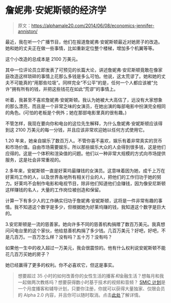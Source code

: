 # 詹妮弗·安妮斯顿的经济学

> 原文：<https://alphamale20.com/2014/06/08/economics-jennifer-anniston/>

最近，我在听一个广播节目，他们在报道詹妮弗·安妮斯顿最近对她房子的改造。她和她的丈夫正在做一些事情，比如重新定位整个楼梯，增加多个机翼等等。

这个小改造的总成本是 2100 万美元。

其中一位评论员立即发表了可预见的长篇大论，讲述詹妮弗·安尼斯顿竟敢在像家庭改造这样琐碎的事情上花那么多钱是多么可怕。他说，这太荒谬了。她和她的丈夫不可能真的“用那些垃圾”。同样完全“不公平”的是，任何一个人都应该被“允许”拥有所有的钱，并把这些钱花在如此“荒谬”的事情上。

听着，我甚至不喜欢詹妮弗·安妮斯顿。我认为她被大大高估了，远没有大家想象的那么漂亮，而且是一个非常乏味的女演员，在她出演的每部电影中扮演完全相同的角色。(可怕的老板是个例外；她在那部电影里真的很有趣。)

不管怎样，我现在要向你和电台的这位先生解释，为什么詹妮弗·安妮斯顿应该得到这 2100 万美元的每一分钱，并且应该非常欢迎她以任何方式使用它。

1.20 年来，她亲自娱乐了数百万人。不管你喜不喜欢，娱乐有着非常真实的货币和市场价值。自由市场需要娱乐，所以那些娱乐大众的人会得到很多钱，这是他们应得的。这是一个体积和渲染值的问题。他们以一种非常大规模的方式向市场提供服务，这是社会非常重视的。

2.多年来，安妮斯顿一直是好莱坞最赚钱的女演员。这意味着因为她，成千上万在好莱坞工作的人，以及世界各地所有相关行业的人，把他们的工作归功于她的努力。好莱坞不会制作电影和电视节目，除非他们知道他们会赚钱，因为像安尼斯顿这样赚钱的名人，大量的工作岗位被创造和保留。

计算一下有多少人的工作确实归功于詹妮弗·安妮斯顿，这将是一件非常有趣的事情。我不知道这个数字是多少，但根据她为好莱坞赚的钱，我知道这个数字是巨大的。

3.安尼斯顿是一流的慈善家。她向许多不同的慈善机构捐赠了数百万美元。我真想问问电台里的这个家伙，他给慈善机构捐了多少钱。几百万美元？好吧，好吧，不是几百万。一百万怎么样？没有吗？五十万？没有吗？

如果他一生中的收入超过一万美元，我会很震惊的。他有什么权利说安妮斯顿不能花几百万买她的房子？

她已经赢得了更多的权利。你不必喜欢它，但这是事实。

> 想要超过 35 小时的如何改善你的女性生活的播客*和*金融生活？想每月和我一起做两次教练吗？想要获得数小时基于技术的视频和音频？ [SMIC 计划](https://alphamale20.kartra.com/page/vIL17)是一个月度播客和辅导计划，只要你注册，你就可以获得大量独家、仅限会员的 Alpha 2.0 内容，并且你可以随时取消。点击[此处](https://alphamale20.kartra.com/page/vIL17)了解详情。
> 
> 